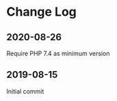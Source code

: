 Change Log
==========

2020-08-26
----------

Require PHP 7.4 as minimum version

2019-08-15
----------

Initial commit
